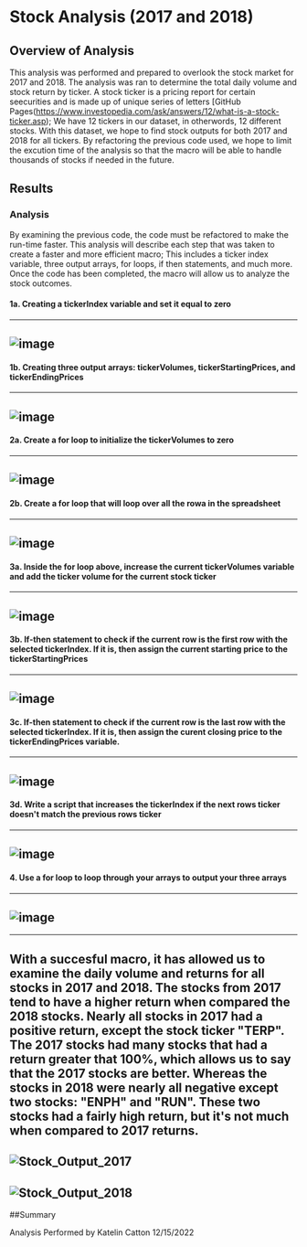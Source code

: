 # Stock Analysis (2017 and 2018)

## Overview of Analysis

This analysis was performed and prepared to overlook the stock market for 2017 and 2018. The analysis was ran to determine the total daily volume and stock return by ticker. A stock ticker is a pricing report for certain seecurities and is made up of unique series of letters [GitHub Pages(https://www.investopedia.com/ask/answers/12/what-is-a-stock-ticker.asp); We have 12 tickers in our dataset, in otherwords, 12 different stocks. With this dataset, we hope to find stock outputs for both 2017 and 2018 for all tickers. By refactoring the previous code used, we hope to limit the excution time of the analysis so that the macro will be able to handle thousands of stocks if needed in the future.

## Results
### Analysis
By examining the previous code, the code must be refactored to make the run-time faster. This analysis will describe each step that was taken to create a faster and more efficient macro; This includes a ticker index variable, three output arrays, for loops, if then statements, and much more. Once the code has been completed, the macro will allow us to analyze the stock outcomes.

#### 1a. Creating a tickerIndex variable and set it equal to zero
---
![image](https://user-images.githubusercontent.com/119131202/207751402-4e21ee77-8ff4-46a4-8d81-346d39b8c1e3.png)
---
#### 1b. Creating three output arrays: tickerVolumes, tickerStartingPrices, and tickerEndingPrices
---
![image](https://user-images.githubusercontent.com/119131202/207752290-29586d4c-4b12-421b-bd64-ccc09cfa6070.png)
---
#### 2a. Create a for loop to initialize the tickerVolumes to zero
---
![image](https://user-images.githubusercontent.com/119131202/207752576-e366c0d1-2afb-4118-8516-103eeb43299c.png)
---
#### 2b. Create a for loop that will loop over all the rowa in the spreadsheet
---
![image](https://user-images.githubusercontent.com/119131202/207752717-25d110e9-811f-437e-b3c0-93ae3e060e4a.png)
---
#### 3a. Inside the for loop above, increase the current tickerVolumes variable and add the ticker volume for the current stock ticker
---
![image](https://user-images.githubusercontent.com/119131202/207752976-167de7af-9279-4151-8a01-7465de86b228.png)
---
#### 3b. If-then statement to check if the current row is the first row with the selected tickerIndex. If it is, then assign the current starting price to the tickerStartingPrices
---
![image](https://user-images.githubusercontent.com/119131202/207753248-21031446-0f4f-43ed-a31f-b8d02158d918.png)
---
#### 3c. If-then statement to check if the current row is the last row with the selected tickerIndex. If it is, then assign the curent closing price to the tickerEndingPrices variable.
---
![image](https://user-images.githubusercontent.com/119131202/207753483-01dcdc2b-9690-435b-a02f-4e26237e4049.png)
---
#### 3d. Write a script that increases the tickerIndex if the next rows ticker doesn't match the previous rows ticker
---
![image](https://user-images.githubusercontent.com/119131202/207753724-2adfd566-3155-465d-a247-1e2c009f89b1.png)
---
#### 4. Use a for loop to loop through your arrays to output your three arrays
---
![image](https://user-images.githubusercontent.com/119131202/207753774-28eefbde-2c06-4245-bac7-9e7efbefe339.png)
---
---
With a succesful macro, it has allowed us to examine the daily volume and returns for all stocks in 2017 and 2018. The stocks from 2017 tend to have a higher return when compared the 2018 stocks. Nearly all stocks in 2017 had a positive return, except the stock ticker "TERP". The 2017 stocks had many stocks that had a return greater that 100%, which allows us to say that the 2017 stocks are better. Whereas the stocks in 2018 were nearly all negative except two stocks: "ENPH" and "RUN". These two stocks had a fairly high return, but it's not much when compared to 2017 returns.
---
![Stock_Output_2017](https://user-images.githubusercontent.com/119131202/207757849-075fc2c1-d5e0-4f02-ae3c-4af6463742e1.PNG)
---
![Stock_Output_2018](https://user-images.githubusercontent.com/119131202/207757878-5feabf4b-fc2c-4870-89bf-7fd4178700a8.PNG)
---
##Summary


Analysis Performed by Katelin Catton
12/15/2022
